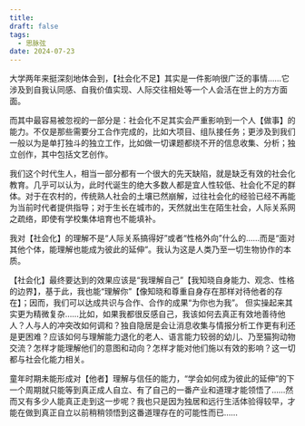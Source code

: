 ```yaml
---
title: 
draft: false
tags:
  - 思脉弦
date: 2024-07-23
---
```

大学两年来挺深刻地体会到，【社会化不足】其实是一件影响很广泛的事情……它涉及到自我认同感、自我价值实现、人际交往相处等一个人会活在世上的方方面面。


而其中最容易被忽视的一部分是：社会化不足其实会严重影响到一个人【做事】的能力。不仅是那些需要分工合作完成的，比如大项目、组队接任务；更涉及到我们一般以为是单打独斗的独立工作，比如做一切课题都绕不开的信息收集、分析；独立创作，其中包括文艺创作。


我们这个时代生人，相当一部分都有一个很大的先天缺陷，就是缺乏有效的社会化教育。几乎可以认为，此时代诞生的绝大多数人都是宜人性较低、社会化不足的群体。对于在农村的，传统熟人社会的土壤已然崩解，过往社会化的经验已经不再能为当前时代者提供指导；对于生长在城市的，天然就出生在陌生社会，人际关系网之疏络，即使有学校集体培育也不能填补。

我对【社会化】的理解不是“人际关系搞得好”或者“性格外向”什么的……而是“面对其他个体，能理解也能成为彼此的延伸”。我认为这是人类乃至一切生物协作的本质。

【社会化】最终要达到的效果应该是“我理解自己”【我知晓自身能力、观念、性格的边界】，基于此，我也能“理解你”【像知晓和尊重自身存在那样对待他者的存在】；因而，我们可以达成共识与合作、合作的成果“为你也为我”。
但实操起来其实更为精微复杂……比如，如果我都很反感自己，我该如何去真正有效地善待他人？人与人的冲突改如何调和？独自隐居是会让消息收集与情报分析工作更有利还是更困难？应该如何与理解能力退化的老人、语言能力较弱的幼儿、乃至猫狗动物交流？怎样才能理解他们的意图和动向？怎样才能对他们施以有效的影响？这一切都与社会化能力相关。

童年时期未能形成对【他者】理解与信任的能力，“学会如何成为彼此的延伸”的下一个周期就只能等到真正成人自立、有了自己的一番产业和道理才能领悟了……然而又有多少人能真正走到这一步呢？我也只是因为独居和远行生活体验得较早，才能在做到真正自立以前稍稍领悟到这番道理存在的可能性而已……